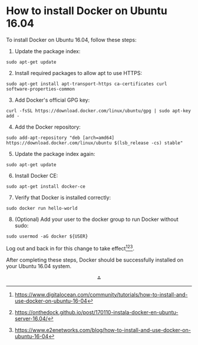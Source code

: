 # How to install Docker on Ubuntu 16.04

To install Docker on Ubuntu 16.04, follow these steps:

1. Update the package index:

```
sudo apt-get update
```

2. Install required packages to allow apt to use HTTPS:

```
sudo apt-get install apt-transport-https ca-certificates curl software-properties-common
```

3. Add Docker's official GPG key:

```
curl -fsSL https://download.docker.com/linux/ubuntu/gpg | sudo apt-key add -
```

4. Add the Docker repository:

```
sudo add-apt-repository "deb [arch=amd64] https://download.docker.com/linux/ubuntu $(lsb_release -cs) stable"
```

5. Update the package index again:

```
sudo apt-get update
```

6. Install Docker CE:

```
sudo apt-get install docker-ce
```

7. Verify that Docker is installed correctly:

```
sudo docker run hello-world
```

8. (Optional) Add your user to the docker group to run Docker without sudo:

```
sudo usermod -aG docker ${USER}
```

Log out and back in for this change to take effect[^1][^2][^3].

After completing these steps, Docker should be successfully installed on your Ubuntu 16.04 system.

<div style="text-align: center">⁂</div>

[^1]: https://www.digitalocean.com/community/tutorials/how-to-install-and-use-docker-on-ubuntu-16-04

[^2]: https://onthedock.github.io/post/170110-instala-docker-en-ubuntu-server-16.04/

[^3]: https://www.e2enetworks.com/blog/how-to-install-and-use-docker-on-ubuntu-16-04

[^4]: https://devops.stackexchange.com/questions/15544/how-to-create-an-ubuntu-image-for-16-04

[^5]: https://github.com/fmidev/smartmet-server/blob/master/docs/Setting-up-Docker-and-Docker-Compose-(Ubuntu-16.04-and-18.04.1).md

[^6]: https://docs.docker.com/desktop/setup/install/linux/ubuntu/

[^7]: https://askubuntu.com/questions/938700/how-do-i-install-docker-on-ubuntu-16-04-lts

[^8]: https://docs.docker.com/engine/install/ubuntu/

